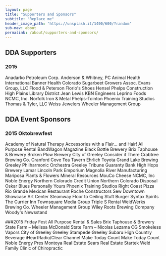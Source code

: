 ```yaml
---
layout: page
title: "Supporters and Sponsors"
subtitle: "Replace me"
header_image_path: 'https://unsplash.it/1400/600/?random'
sub-nav: about
permalink: /about/supporters-and-sponsors/
---
```


## DDA Supporters
### 2015
Anadarko Petroleum Corp.
Anderson & Whitney, PC
Animal Health International
Banner Health
Colorado Sugarbeet Growers Assoc.
Evans Group, LLC
Flood & Peterson
Florio's Shoes
Hensel Phelps Construction
High Plains Library District
Jean Lewis
KBN Engineers
Leprino Foods
NCMC, Inc.
Norfolk Iron & Metal
Phelps-Tointon
Phoenix Training Studios
Thomas & Tyler, LLC
Weiss Jewelers
Wheeler Management Group

## DDA Event Sponsors
### 2015 Oktobrewfest
Academy of Natural Therapy
Accessories with a Flair... and Hair!
All Purpose Rental
BandWagon Magazine
Black Bottle Brewery
Brix Taphouse & Brewery
Broken Plow Brewery
City of Greeley
Consider it There
Crabtree Brewing Co.
Cranford Cove Tea Tavern
Ehrlich Toyota
Grand Lake Brewing
Greeley Philharmonic Orchestra
Greeley Tribune
Guaranty Bank
High Hops Brewery
Lamar
Lincoln Park Emporium
Magnolia River Manufacturing
Mariposa Plants & Flowers
Mineral Resources
MouCo Cheese
NCMC, Inc
Noble Energy
Northern Colorado Credit Union
Northern Colorado Disposal
Oskar Blues
Personally Yours
Phoenix Training Studios
Right Coast Pizza
Rio Grande Mexican Restaurant
Roche Constructors
Sew Downtown
Showcase Art Center
Steamway Floor to Ceiling
Stuft Burger
Syntax Spirits
The Currier Inn
Townsquare Media Group
Triple S Rental
WeldWerks Brewing Co.
Wheeler Management Group
Wiley Roots Brewing Company
Woody's Newsstand

###2015 Friday Fest
All Purpose Rental & Sales
Brix Taphouse & Brewery
State Farm – Melissa McDonald
State Farm – Nicolas Lezama
CG Smokeless Vapors
City of Greeley
Greeley Stampede
Greeley Subaru
High Country Beverage
iHeartRadio/Clear Channel
Make Today Count
Make Today Count
Noble Energy
Pres Montoya Real Estate
Sears Real Estate
Startek
Weld Family Clinic of Chiropractic
